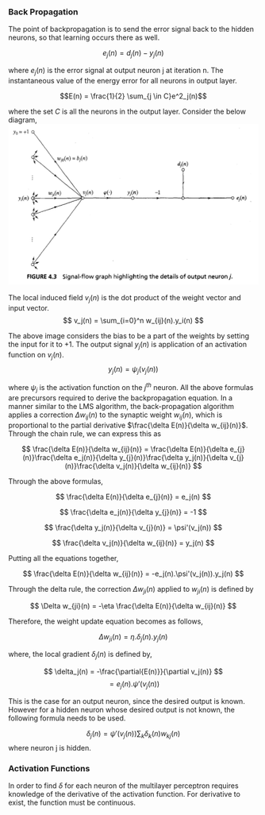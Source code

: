
### Back Propagation

The point of backpropagation is to send the error signal back to the hidden neurons, so that learning occurs there as well. 

$$
e_{j}(n) = d_{j}(n) - y_{j}(n)
$$

where $e_{j}(n)$ is the error signal at output neuron j at iteration n.
The instantaneous value of the energy error for all neurons in output layer.

$$E(n) = \frac{1}{2} \sum_{j \in C}e^2_j(n)$$

where the set $C$ is all the neurons in the output layer.
Consider the below diagram,
![](ann/backprop.png)


The local induced field $v_j(n)$ is the dot product of the weight vector and input vector.
$$
v_j(n) = \sum_{i=0}^n w_{ij}(n).y_i(n)
$$

The above image considers the bias to be a part of the weights by setting the input for it to +1.
The output signal $y_j(n)$ is application of an activation function on $v_j(n)$.
$$
y_j(n) = \psi_j(v_j(n))
$$

where $\psi_j$ is the activation function on the $j^{th}$ neuron.
All the above formulas are precursors required to derive the backpropagation equation. In a manner similar to the LMS algorithm, the back-propagation algorithm applies a correction $\Delta w_{ij}(n)$ to the synaptic weight $w_{ij}(n)$, which is proportional to the partial derivative $\frac{\delta E(n)}{\delta w_{ij}(n)}$. Through the chain rule, we can express this as

$$
\frac{\delta E(n)}{\delta w_{ij}(n)} = \frac{\delta E(n)}{\delta e_{j}(n)}\frac{\delta e_j(n)}{\delta y_{j}(n)}\frac{\delta y_j(n)}{\delta v_{j}(n)}\frac{\delta v_j(n)}{\delta w_{ij}(n)}
$$

Through the above formulas,

$$
\frac{\delta E(n)}{\delta e_{j}(n)} = e_j(n)
$$

$$
\frac{\delta e_j(n)}{\delta y_{j}(n)} = -1
$$

$$
\frac{\delta y_j(n)}{\delta v_{j}(n)} = \psi'(v_j(n))
$$

$$
\frac{\delta v_j(n)}{\delta w_{ij}(n)} = y_j(n)
$$

Putting all the equations together, 

$$
\frac{\delta E(n)}{\delta w_{ij}(n)} = -e_j(n).\psi'(v_j(n)).y_j(n)
$$

Through the delta rule, the correction $\Delta w_{ji}(n)$ applied to $w_{ji}(n)$ is defined by 

$$
\Delta w_{ji}(n) = -\eta \frac{\delta E(n)}{\delta w_{ij}(n)}
$$

Therefore, the weight update equation becomes as follows,

$$
\Delta w_{ji}(n) = \eta.\delta_j(n).y_j(n)
$$

where, the local gradient $\delta_j(n)$ is defined by,

$$
\delta_j(n) = -\frac{\partial{E(n)}}{\partial v_j(n)} 
$$
$$
= e_j(n).\psi'(v_j(n))
$$

This is the case for an output neuron, since the desired output is known. However for a hidden neuron whose desired output is not known, the following formula needs to be used.

$$
\delta_j(n) = \psi'(v_j(n))\sum_k\delta_k(n)w_{kj}(n)
$$
where neuron j is hidden.

### Activation Functions

In order to find $\delta$ for each neuron of the multilayer perceptron requires knowledge of the derivative of the activation function. For derivative to exist, the function must be continuous.